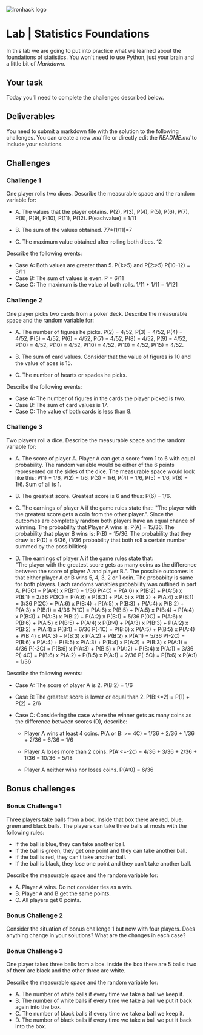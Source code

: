 ![Ironhack logo](https://i.imgur.com/1QgrNNw.png)

# Lab | Statistics Foundations
In this lab we are going to put into practice what we learned about the foundations of statistics. You won't need to use Python, just your brain and a little bit of *Markdown*. 

## Your task
Today you'll need to complete the challenges described below.

## Deliverables
You need to submit a markdown file with the solution to the following challenges. You can create a new *.md* file or directly edit the *README.md* to include your solutions.

## Challenges
### Challenge 1
One player rolls two dices. Describe the measurable space and the random variable for:
* A. The values that the player obtains.
P(2), P(3), P(4), P(5), P(6), P(7), P(8), P(9), P(10), P(11), P(12). P(eachvalue) = 1/11

* B. The sum of the values obtained.
77*(1/11)=7

* C. The maximum value obtained after rolling both dices.
12

Describe the following events:
* Case A: Both values are greater than 5.
P(1:>5) and P(2:>5) P(10-12) = 3/11
* Case B: The sum of values is even.
P = 6/11
* Case C: The maximum is the value of both rolls.
1/11 * 1/11 = 1/121

### Challenge 2
One player picks two cards from a poker deck. Describe the measurable space and the random variable for:

* A. The number of figures he picks.
P(2) = 4/52, P(3) = 4/52, P(4) = 4/52, P(5) = 4/52, P(6) = 4/52, P(7) = 4/52, P(8) = 4/52, P(9) = 4/52, P(10) = 4/52, P(10) = 4/52, P(10) = 4/52, P(10) = 4/52, P(15) = 4/52.


* B. The sum of card values. Consider that the value of figures is 10 and the value of aces is 15.


* C. The number of hearts or spades he picks.

Describe the following events:
* Case A: The number of figures in the cards the player picked is two.
* Case B: The sum of card values is 17.
* Case C: The value of both cards is less than 8.

### Challenge 3
Two players roll a dice. Describe the measurable space and the random variable for:

* A. The score of player A.
Player A can get a score from 1 to 6 with equal probability. The random variable would be either of the 6 points represented on the sides of the dice.
The measurable space would look like this:
P(1) = 1/6, P(2) = 1/6, P(3) = 1/6, P(4) = 1/6, P(5) = 1/6, P(6) = 1/6. Sum of all is 1. 

* B. The greatest score.
Greatest score is 6 and thus: P(6) = 1/6.

* C. The earnings of player A if the game rules state that:
"The player with the greatest score gets a coin from the other player.".
Since the outcomes are completely random both players have an equal chance of winning. The probability that Player A wins is: P(A) = 15/36.
The probability that player B wins is: P(B) = 15/36. The probability that they draw  is: P(D) = 6/36, (1/36 probability that both roll a certain number summed by the possibilities)


* D. The earnings of player A if the game rules state that:  
"The player with the greatest score gets as many coins as the difference between the score of player A and player B.". 
The possible outcomes is that either player A or B wins 5, 4, 3, 2 or 1 coin. The probabiity is same for both players. Each randoms variables probability was outlined in part A. 
P(5C) = P(A:6) x P(B:1) = 1/36
P(4C) = P(A:6) x P(B:2) + P(A:5) x P(B:1) = 2/36
P(3C) = P(A:6) x P(B:3) + P(A:5) x P(B:2) + P(A:4) x P(B:1) = 3/36
P(2C) = P(A:6) x P(B:4) + P(A:5) x P(B:3) + P(A:4) x P(B:2) + P(A:3) x P(B:1) = 4/36
P(1C) = P(A:6) x P(B:5) + P(A:5) x P(B:4) + P(A:4) x P(B:3) + P(A:3) x P(B:2) + P(A:2) x P(B:1) = 5/36
P(0C) = P(A:6) x P(B:6) + P(A:5) x P(B:5) + P(A:4) x P(B:4) + P(A:3) x P(B:3) + P(A:2) x P(B:2) + P(A:1) x P(B:1) = 6/36
P(-1C) = P(B:6) x P(A:5) + P(B:5) x P(A:4) + P(B:4) x P(A:3) + P(B:3) x P(A:2) + P(B:2) x P(A:1) = 5/36
P(-2C) = P(B:6) x P(A:4) + P(B:5) x P(A:3) + P(B:4) x P(A:2) + P(B:3) x P(A:1) = 4/36
P(-3C) = P(B:6) x P(A:3) + P(B:5) x P(A:2) + P(B:4) x P(A:1) = 3/36
P(-4C) = P(B:6) x P(A:2) + P(B:5) x P(A:1) = 2/36
P(-5C) = P(B:6) x P(A:1) = 1/36

Describe the following events:
* Case A: The score of player A is 2.
P(B:2) = 1/6

* Case B: The greatest score is lower or equal than 2.
P(B:<=2) = P(1) + P(2) = 2/6

* Case C: Considering the case where the winner gets as many coins as the difference between scores (D), describe: 
  * Player A wins at least 4 coins.
  P(A or B: >= 4C) = 1/36 + 2/36 + 1/36 + 2/36 = 6/36 = 1/6
  
  * Player A loses more than 2 coins.
  P(A:<=-2c) = 4/36 + 3/36 + 2/36 + 1/36 = 10/36 = 5/18
  
  * Player A neither wins nor loses coins.
  P(A:0) = 6/36

## Bonus challenges
### Bonus Challenge 1
Three players take balls from a box. Inside that box there are red, blue, green and black balls. The players can take three balls at mosts with the following rules:

* If the ball is blue, they can take another ball.
* If the ball is green, they get one point and they can take another ball.
* If the ball is red, they can’t take another ball.
* If the ball is black, they lose one point and they can’t take another ball.

Describe the measurable space and the random variable for:
* A. Player A wins. Do not consider ties as a win.
* B. Player A and B get the same points.
* C. All players get 0 points.

### Bonus Challenge 2
Consider the situation of bonus challenge 1 but now with four players. Does anything change in your solutions? What are the changes in each case?

### Bonus Challenge 3
One player takes three balls from a box. Inside the box there are 5 balls: two of them are black and the other three are white. 

Describe the measurable space and the random variable for:
* A. The number of white balls if every time we take a ball we keep it.
* B. The number of white balls if every time we take a ball we put it back again into the box.
* C. The number of black balls if every time we take a ball we keep it.
* D. The number of black balls if every time we take a ball we put it back into the box.